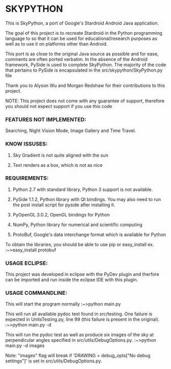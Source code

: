 SKYPYTHON
=========


This is SkyPython, a port of Google's Stardroid Android Java application.

The goal of this project is to recreate Stardroid in the Python programming 
language to so that it can be used for educational/research purposes as 
well as to use it on platforms other than Android. 

This port is as close to the original Java source as possible and for ease, 
comments are often ported verbatim. In the absence of the Android framework,
PySide is used to complete SkyPython. The majority of the code that pertains
to PySide is encapsulated in the src/skypython/SkyPython.py file


Thank you to Alyson Wu and Morgan Redshaw for their contributions to this project.


NOTE: This project does not come with any guarantee of support,
therefore you should not expect support if you use this code


### FEATURES NOT IMPLEMENTED:

Searching, Night Vision Mode, Image Gallery and Time Travel.


### KNOW ISSUSES:

1) Sky Gradient is not quite aligned with the sun

2) Text renders as a box, which is not as nice

### REQUIREMENTS:

1) Python 2.7 with standard library, Python 3 support is not available.

2) PySide 1.1.2, Python library with Qt bindings. You may also need to
run the post install script for pyside after installing it.

3) PyOpenGL 3.0.2, OpenGL bindings for Python

4) NumPy, Python library for numerical and scientific computing

5) ProtoBuf, Google's data interchange format which is available for Python

To obtain the libraries, you should be able to use pip or easy_install
ex. :~>easy_install protobuf


### USAGE ECLIPSE:

This project was developed in eclipse with the PyDev plugin and therfore
can be imported and run inside the eclipse IDE with this plugin.


### USAGE COMMANDLINE:

This will start the program normally
:~>python main.py

This will run all available pydoc test found in src/testing. One failure is 
expected in UnitsTesting.py, line 99 (this failure is present in the original).
:~>python main.py -d

This will run the pydoc test as well as produce six images of the sky at
perpendicular angles specified in src/utils/DebugOptions.py.
:~>python main.py -d images

Note: "images" flag will break if 'DRAWING = debug_opts["No debug settings"]'
is set in src/utils/DebugOptions.py.